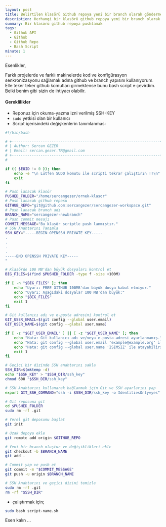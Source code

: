 ```yaml
---
layout: post
title: Belirtilen klasörü Github repoya yeni bir branch olarak göndermek
description: Herhangi bir klasörü github repoya yeni bir branch olarak pushlamak
summary: Bir klasörü github repoya pushlamak
tags: 
  - Github API
  - Github
  - Github Repo
  - Bash Script
minute: 1
---
```


Esenlikler,

Farklı projelerde ve farklı makinelerde kod ve konfigürasyon senkronizasyonu sağlamak adına github ve branch yapısını kullanıyorum. Elle teker teker github komutları girmektense bunu bash script e çevirdim. Belki benim gibi sizin de ihtiyacı olabilir.

#### Gereklilikler

* Reponuz için okuma-yazma izni verilmiş SSH-KEY
* `sudo` yetkisi olan bir kullanıcı
* Script içerisindeki değişkenlerin tanımlanması

```bash
#!/bin/bash

# +-------------------------------------------------------------------+
# | Author: Sercan GEZER                                              |
# | Email: sercan.gezer.TR@gmail.com                                  |
# +-------------------------------------------------------------------+
#

if (( $EUID != 0 )); then
    echo -e "\n Lütfen SUDO komutu ile scripti tekrar çalıştırın !!\n"
    exit
fi

# Push lanacak klasör
PUSHED_FOLDER="/home/sercangezer/ornek-klasor"
# Push lanacak github reposu
GITHUB_REPO="git@github.com:sercangezer/sercangezer-workspace.git"
# Push lanacak branch adı
BRANCH_NAME="sercangezer-newbranch"
# Push commit mesajı
COMMIT_MESSAGE="Bu klasör scriptle push lanmıştır."
# SSH Anahtarını Tanımla
SSH_KEY="-----BEGIN OPENSSH PRIVATE KEY-----
.
.
.
.
-----END OPENSSH PRIVATE KEY-----
"

# Klasörde 100 MB'dan büyük dosyaları kontrol et
BIG_FILES=$(find $PUSHED_FOLDER -type f -size +100M)

if [ -n "$BIG_FILES" ]; then
	echo "Uyarı: FREE GITHUB 100MB'dan büyük dosya kabul etmiyor."
    echo "Uyarı: Aşağıdaki dosyalar 100 MB'dan büyük:"
    echo "$BIG_FILES"
    exit 1
fi

# Git kullanıcı adı ve e-posta adresini kontrol et
GIT_USER_EMAIL=$(git config --global user.email)
GIT_USER_NAME=$(git config --global user.name)

if [ -z "$GIT_USER_EMAIL" ] || [ -z "$GIT_USER_NAME" ]; then
    echo "Hata: Git kullanıcı adı ve/veya e-posta adresi ayarlanmamış."
    echo "Hata: git config --global user.email 'example@example.org' ile atayabilirsin."
    echo "Hata: git config --global user.name 'ISIMSIZ' ile atayabilirsin."
    exit 1
fi

# Geçici bir dizinde SSH anahtarını sakla
SSH_DIR=$(mktemp -d)
echo "$SSH_KEY" > "$SSH_DIR/ssh_key"
chmod 600 "$SSH_DIR/ssh_key"

# SSH Anahtarını kullanarak bağlanmak için Git ve SSH ayarlarını yap
export GIT_SSH_COMMAND="ssh -i $SSH_DIR/ssh_key -o IdentitiesOnly=yes"

# Git reposuna git
cd $PUSHED_FOLDER
sudo rm -rf .git

# Yerel git deposunu başlat
git init

# Uzak depoyu ekle
git remote add origin $GITHUB_REPO

# Yeni bir branch oluştur ve değişiklikleri ekle
git checkout -b $BRANCH_NAME
git add .

# Commit yap ve push et
git commit -m "$COMMIT_MESSAGE"
git push -u origin $BRANCH_NAME

# SSH Anahtarını ve geçici dizini temizle
sudo rm -rf .git
rm -rf "$SSH_DIR"
```

* çalıştırmak için;

```bash
sudo bash script-name.sh
```

Esen kalın ...